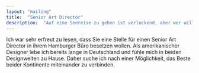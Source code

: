 ```yaml
---
layout: "mailing"
title:  "Senior Art Director"
description:  "Auf eine Seereise zu gehen ist verlockend, aber wer will Hamburg als Heimathafen schon verlassen …"
---
```

Ich war sehr erfreut zu lesen, dass Sie eine Stelle für einen Senior Art Director in ihrem Hamburger Büro besetzen wollen. Als amerikanischer Designer lebe ich bereits lange in Deutschland und fühle mich in beiden Designwelten zu Hause. Daher suche ich nach einer Möglichkeit, das Beste beider Kontinente miteinander zu verbinden.